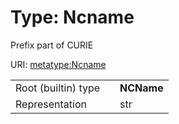 
# Type: Ncname


Prefix part of CURIE

URI: [metatype:Ncname](https://w3id.org/linkml/meta/types/Ncname)

|  |  |  |
| --- | --- | --- |
| Root (builtin) type | | **NCName** |
| Representation | | str |

